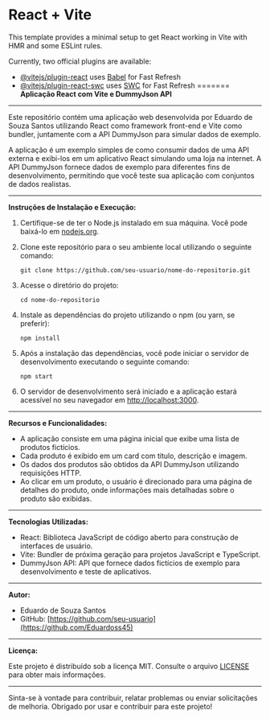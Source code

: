 # React + Vite

This template provides a minimal setup to get React working in Vite with HMR and some ESLint rules.

Currently, two official plugins are available:

- [@vitejs/plugin-react](https://github.com/vitejs/vite-plugin-react/blob/main/packages/plugin-react/README.md) uses [Babel](https://babeljs.io/) for Fast Refresh
- [@vitejs/plugin-react-swc](https://github.com/vitejs/vite-plugin-react-swc) uses [SWC](https://swc.rs/) for Fast Refresh
=======
**Aplicação React com Vite e DummyJson API**

---

Este repositório contém uma aplicação web desenvolvida por Eduardo de Souza Santos utilizando React como framework front-end e Vite como bundler, juntamente com a API DummyJson para simular dados de exemplo.

A aplicação é um exemplo simples de como consumir dados de uma API externa e exibi-los em um aplicativo React simulando uma loja na internet. A API DummyJson fornece dados de exemplo para diferentes fins de desenvolvimento, permitindo que você teste sua aplicação com conjuntos de dados realistas.

---

**Instruções de Instalação e Execução:**

1. Certifique-se de ter o Node.js instalado em sua máquina. Você pode baixá-lo em [nodejs.org](https://nodejs.org/).

2. Clone este repositório para o seu ambiente local utilizando o seguinte comando:

   ```
   git clone https://github.com/seu-usuario/nome-do-repositorio.git
   ```

3. Acesse o diretório do projeto:

   ```
   cd nome-do-repositorio
   ```

4. Instale as dependências do projeto utilizando o npm (ou yarn, se preferir):

   ```
   npm install
   ```

5. Após a instalação das dependências, você pode iniciar o servidor de desenvolvimento executando o seguinte comando:

   ```
   npm start
   ```

6. O servidor de desenvolvimento será iniciado e a aplicação estará acessível no seu navegador em [http://localhost:3000](http://localhost:3000).

---

**Recursos e Funcionalidades:**

- A aplicação consiste em uma página inicial que exibe uma lista de produtos fictícios.
- Cada produto é exibido em um card com título, descrição e imagem.
- Os dados dos produtos são obtidos da API DummyJson utilizando requisições HTTP.
- Ao clicar em um produto, o usuário é direcionado para uma página de detalhes do produto, onde informações mais detalhadas sobre o produto são exibidas.

---

**Tecnologias Utilizadas:**

- React: Biblioteca JavaScript de código aberto para construção de interfaces de usuário.
- Vite: Bundler de próxima geração para projetos JavaScript e TypeScript.
- DummyJson API: API que fornece dados fictícios de exemplo para desenvolvimento e teste de aplicativos.

---

**Autor:**

- Eduardo de Souza Santos
- GitHub: [https://github.com/seu-usuario](https://github.com/Eduardoss45)

---

**Licença:**

Este projeto é distribuído sob a licença MIT. Consulte o arquivo [LICENSE](LICENSE) para obter mais informações.

---

Sinta-se à vontade para contribuir, relatar problemas ou enviar solicitações de melhoria. Obrigado por usar e contribuir para este projeto!

